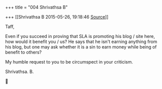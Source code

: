 +++
title = "004 Shrivathsa B"

+++
[[Shrivathsa B	2015-05-26, 19:18:46 [Source](https://groups.google.com/g/samskrita/c/utvMSYD067Y)]]



Taff,

 Even if you succeed in proving that SLA is promoting his blog / site here, how would it benefit you / us? He says that he isn't earning anything from his blog, but one may ask whether it is a sin to earn money while being of benefit to others?

 My humble request to you to be circumspect in your criticism.

Shrivathsa. B.



